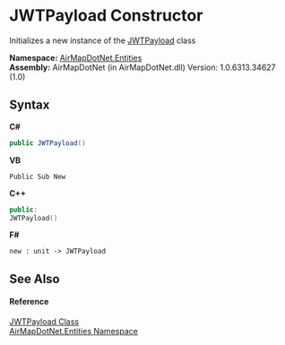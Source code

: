 # JWTPayload Constructor 
 

Initializes a new instance of the <a href="d5a51b98-10c1-0d97-1238-a7f76d093cec">JWTPayload</a> class

**Namespace:**&nbsp;<a href="98571a09-2783-53ee-6a50-029c1c8ea39b">AirMapDotNet.Entities</a><br />**Assembly:**&nbsp;AirMapDotNet (in AirMapDotNet.dll) Version: 1.0.6313.34627 (1.0)

## Syntax

**C#**<br />
``` C#
public JWTPayload()
```

**VB**<br />
``` VB
Public Sub New
```

**C++**<br />
``` C++
public:
JWTPayload()
```

**F#**<br />
``` F#
new : unit -> JWTPayload
```


## See Also


#### Reference
<a href="d5a51b98-10c1-0d97-1238-a7f76d093cec">JWTPayload Class</a><br /><a href="98571a09-2783-53ee-6a50-029c1c8ea39b">AirMapDotNet.Entities Namespace</a><br />